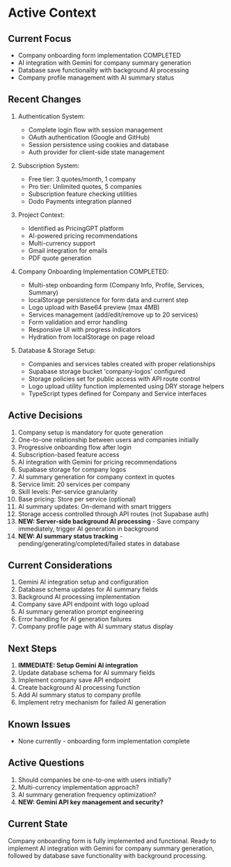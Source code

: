 # Active Context

## Current Focus

- Company onboarding form implementation COMPLETED
- AI integration with Gemini for company summary generation
- Database save functionality with background AI processing
- Company profile management with AI summary status

## Recent Changes

1. Authentication System:

   - Complete login flow with session management
   - OAuth authentication (Google and GitHub)
   - Session persistence using cookies and database
   - Auth provider for client-side state management

2. Subscription System:

   - Free tier: 3 quotes/month, 1 company
   - Pro tier: Unlimited quotes, 5 companies
   - Subscription feature checking utilities
   - Dodo Payments integration planned

3. Project Context:

   - Identified as PricingGPT platform
   - AI-powered pricing recommendations
   - Multi-currency support
   - Gmail integration for emails
   - PDF quote generation

4. Company Onboarding Implementation COMPLETED:

   - Multi-step onboarding form (Company Info, Profile, Services, Summary)
   - localStorage persistence for form data and current step
   - Logo upload with Base64 preview (max 4MB)
   - Services management (add/edit/remove up to 20 services)
   - Form validation and error handling
   - Responsive UI with progress indicators
   - Hydration from localStorage on page reload

5. Database & Storage Setup:
   - Companies and services tables created with proper relationships
   - Supabase storage bucket 'company-logos' configured
   - Storage policies set for public access with API route control
   - Logo upload utility function implemented using DRY storage helpers
   - TypeScript types defined for Company and Service interfaces

## Active Decisions

1. Company setup is mandatory for quote generation
2. One-to-one relationship between users and companies initially
3. Progressive onboarding flow after login
4. Subscription-based feature access
5. AI integration with Gemini for pricing recommendations
6. Supabase storage for company logos
7. AI summary generation for company context in quotes
8. Service limit: 20 services per company
9. Skill levels: Per-service granularity
10. Base pricing: Store per service (optional)
11. AI summary updates: On-demand with smart triggers
12. Storage access controlled through API routes (not Supabase auth)
13. **NEW: Server-side background AI processing** - Save company immediately, trigger AI generation in background
14. **NEW: AI summary status tracking** - pending/generating/completed/failed states in database

## Current Considerations

1. Gemini AI integration setup and configuration
2. Database schema updates for AI summary fields
3. Background AI processing implementation
4. Company save API endpoint with logo upload
5. AI summary generation prompt engineering
6. Error handling for AI generation failures
7. Company profile page with AI summary status display

## Next Steps

1. **IMMEDIATE: Setup Gemini AI integration**
2. Update database schema for AI summary fields
3. Implement company save API endpoint
4. Create background AI processing function
5. Add AI summary status to company profile
6. Implement retry mechanism for failed AI generation

## Known Issues

- None currently - onboarding form implementation complete

## Active Questions

1. Should companies be one-to-one with users initially?
2. Multi-currency implementation approach?
3. AI summary generation frequency optimization?
4. **NEW: Gemini API key management and security?**

## Current State

Company onboarding form is fully implemented and functional. Ready to implement AI integration with Gemini for company summary generation, followed by database save functionality with background processing.
